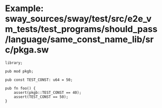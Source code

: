 # Example: sway_sources/sway/test/src/e2e_vm_tests/test_programs/should_pass/language/same_const_name_lib/src/pkga.sw

```sway
library;

pub mod pkgb;

pub const TEST_CONST: u64 = 50;

pub fn foo() {
    assert(pkgb::TEST_CONST == 40);
    assert(TEST_CONST == 50);
}

```
